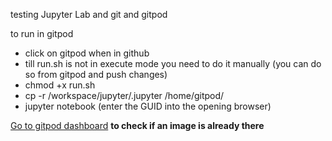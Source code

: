 testing Jupyter Lab and git and gitpod

to run in gitpod

- click on gitpod when in github
- till run.sh is not in execute mode you need to do it manually (you can do so from gitpod and push changes)
- chmod +x run.sh
- cp -r /workspace/jupyter/.jupyter /home/gitpod/
- jupyter notebook (enter the GUID into the opening browser)

[Go to gitpod dashboard](https://gitpod.io/workspaces) **to check if an image is already there**
